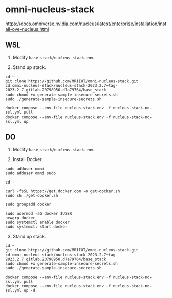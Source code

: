 # omni-nucleus-stack

https://docs.omniverse.nvidia.com/nucleus/latest/enterprise/installation/install-ove-nucleus.html

## WSL

1. Modify `base_stack/nucleus-stack.env`.

2. Stand up stack.

```
cd ~
git clone https://github.com/MRIIOT/omni-nucleus-stack.git
cd omni-nucleus-stack/nucleus-stack-2023.2.7+tag-2023.2.7.gitlab.20798950.d7a79764/base_stack
sudo chmod +x generate-sample-insecure-secrets.sh
sudo ./generate-sample-insecure-secrets.sh

docker compose --env-file nucleus-stack.env -f nucleus-stack-no-ssl.yml pull
docker compose --env-file nucleus-stack.env -f nucleus-stack-no-ssl.yml up
```

## DO

1. Modify `base_stack/nucleus-stack.env`.

2. Install Docker.

```
sudo adduser omni
sudo adduser omni sudo
```

```
cd ~

curl -fsSL https://get.docker.com -o get-docker.sh
sudo sh ./get-docker.sh

sudo groupadd docker

sudo usermod -aG docker $USER
newgrp docker
sudo systemctl enable docker
sudo systemctl start docker
```

3. Stand up stack.

```
cd ~
git clone https://github.com/MRIIOT/omni-nucleus-stack.git
cd omni-nucleus-stack/nucleus-stack-2023.2.7+tag-2023.2.7.gitlab.20798950.d7a79764/base_stack
sudo chmod +x generate-sample-insecure-secrets.sh
sudo ./generate-sample-insecure-secrets.sh

docker compose --env-file nucleus-stack.env -f nucleus-stack-no-ssl.yml pull
docker compose --env-file nucleus-stack.env -f nucleus-stack-no-ssl.yml up -d
```
